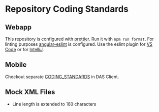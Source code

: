 # Repository Coding Standards

## Webapp

This repository is configured with [prettier](https://prettier.io/). Run it with `npm run format`.
For linting purposes [angular-eslint](https://github.com/angular-eslint/angular-eslint) is configured.
Use the eslint plugin for [VS Code](https://marketplace.visualstudio.com/items?itemName=dbaeumer.vscode-eslint) 
or for [IntelliJ](https://www.jetbrains.com/help/idea/eslint.html).

## Mobile

Checkout separate [CODING_STANDARDS](das_client/CODING_STANDARDS.md) in DAS Client.

## Mock XML Files

- Line length is extended to 160 characters